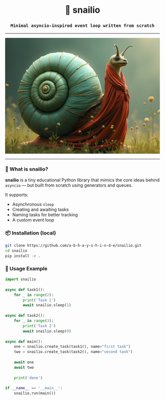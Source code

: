 <p align="center">
  <h1 align="center">🐌 snailio</h1>
  <h3 align="center"><code>Minimal asyncio-inspired event loop written from scratch</code></h3>
   
---
</p>
<p align="center">
 <img src="assets/logo.png" alt="snail logo" width="1000"/>
</p>

---



### 🐌 What is snailio?

**snailio** is a tiny educational Python library that mimics the core ideas behind `asyncio` — but built from scratch using generators and queues.

It supports:
- Asynchronous `sleep`
- Creating and awaiting tasks
- Naming tasks for better tracking
- A custom event loop

### 📦 Installation (local)

```bash
git clone https://github.com/a-b-h-a-y-s-h-i-n-d-e/snailio.git
cd snailio
pip install -e .
```

### 🚀 Usage Example

```python
import snailio

async def task1():
    for _ in range(2):
        print('Task 1')
        await snailio.sleep(1)

async def task2():
    for _ in range(3):
        print('Task 2')
        await snailio.sleep(0)

async def main():
    one = snailio.create_task(task1(), name="first task")
    two = snailio.create_task(task2(), name="second task")

    await one
    await two

    print('done')

if __name__ == '__main__':
    snailio.run(main())
```
